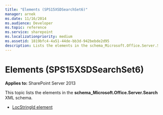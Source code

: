 ```yaml
---
title: "Elements (SPS15XSDSearchSet6)"
manager: arnek
ms.date: 11/16/2014
ms.audience: Developer
ms.topic: reference
ms.service: sharepoint
ms.localizationpriority: medium
ms.assetid: 1819bfc4-4a51-44de-bb3d-942bebde2d95
description: Lists the elements in the schema_Microsoft.Office.Server.Search XML schema.
---
```


# Elements (SPS15XSDSearchSet6)

**Applies to:** SharePoint Server 2013

This topic lists the elements in the **schema_Microsoft.Office.Server.Search** XML schema. 

- [LocStringId element](locstringid-element-sps15xsdsearchset6.md)
    

